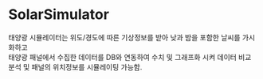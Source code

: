 # SolarSimulator
태양광 시뮬레이터는 위도/경도에 따른 기상정보를 받아 낮과 밤을 포함한 날씨를 가시화하고
\
태양광 패널에서 수집한 데이터를 DB와 연동하여 수치 및 그래프화 시켜 데이터 비교 분석 및 패널의 위치정보를 시뮬레이팅 가능함.
